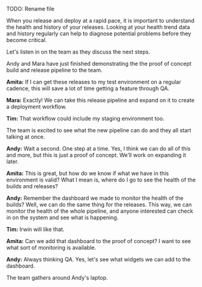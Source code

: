 TODO: Rename file

When you release and deploy at a rapid pace, it is important to understand the health and history of your releases. Looking at your health trend data and history regularly can help to diagnose potential problems before they become critical.

Let's listen in on the team as they discuss the next steps.

Andy and Mara have just finished demonstrating the the proof of concept build and release pipeline to the team.

**Amita:** If I can get these releases to my test environment on a regular cadence, this will save a lot of time getting a feature through QA. 

**Mara:** Exactly! We can take this release pipeline and expand on it to create a deployment workflow. 

**Tim:** That workflow could include my staging environment too.

The team is excited to see what the new pipeline can do and they all start talking at once.

**Andy:** Wait a second. One step at a time. Yes, I think we can do all of this and more, but this is just a proof of concept. We'll work on expanding it later.

**Amita:** This is great, but how do we know if what we have in this environment is valid? What I mean is, where do I go to see the health of the builds and releases?

**Andy:** Remember the dashboard we made to monitor the health of the builds? Well, we can do the same thing for the releases. This way, we can monitor the health of the whole pipeline, and anyone interested can check in on the system and see what is happening.

**Tim:** Irwin will like that.

**Amita:** Can we add that dashboard to the proof of concept? I want to see what sort of monitoring is available.

**Andy:** Always thinking QA. Yes, let's see what widgets we can add to the dashboard.

The team gathers around Andy's laptop.

